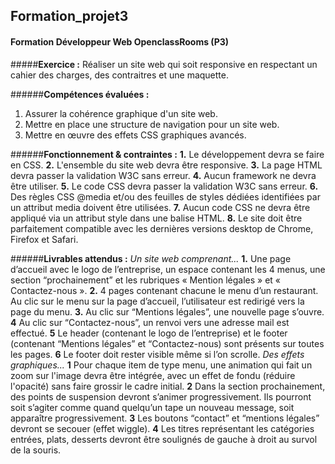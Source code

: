 ## Formation_projet3
#### Formation Développeur Web OpenclassRooms (P3)

#####__Exercice :__ Réaliser un site web qui soit responsive en respectant un cahier des charges, des contraitres et une maquette.

######__Compétences évaluées :__
 1. Assurer la cohérence graphique d'un site web.
 2. Mettre en place une structure de navigation pour un site web.
 3. Mettre en œuvre des effets CSS graphiques avancés.

######__Fonctionnement & contraintes :__ 
__1.__ Le développement devra se faire en CSS. 
__2.__ L'ensemble du site web devra être responsive. 
__3.__ La page HTML devra passer la validation W3C sans erreur.
__4.__ Aucun framework ne devra être utiliser. 
__5.__ Le code CSS devra passer la validation W3C sans erreur. 
__6.__ Des règles CSS @media et/ou des feuilles de styles dédiées identifiées par un attribut media doivent être utilisées.
__7.__ Aucun code CSS ne devra être appliqué via un attribut style dans une balise HTML.
__8.__ Le site doit être parfaitement compatible avec les dernières versions desktop de Chrome, Firefox et Safari.

######__Livrables attendus :__ 
*Un site web comprenant...*
__1.__ Une page d’accueil avec le logo de l’entreprise, un espace contenant les 4 menus, une section “prochainement” et les rubriques « Mention légales » et « Contactez-nous ».
__2.__ 4 pages contenant chacune le menu d’un restaurant. Au clic sur le menu sur la page d’accueil, l’utilisateur est redirigé vers la page du menu.
__3.__ Au clic sur “Mentions légales”, une nouvelle page s’ouvre.
__4__ Au clic sur “Contactez-nous”, un renvoi vers une adresse mail est effectué.
__5__ Le header (contenant le logo de l’entreprise) et le footer (contenant “Mentions légales” et “Contactez-nous) sont présents sur toutes les pages.
__6__ Le footer doit rester visible même si l’on scrolle.
*Des effets graphiques...*
__1__ Pour chaque item de type menu, une animation qui fait un zoom sur l'image devra être intégrée, avec un effet de fondu (réduire l'opacité) sans faire grossir le cadre initial.
__2__ Dans la section prochainement, des points de suspension devront s’animer progressivement. Ils pourront soit s’agiter comme quand quelqu’un tape un nouveau message, soit apparaître progressivement.
__3__ Les boutons “contact” et “mentions légales” devront se secouer (effet wiggle).
__4__ Les titres représentant les catégories entrées, plats, desserts devront être soulignés de gauche à droit au survol de la souris.
